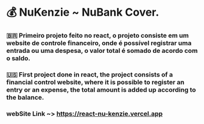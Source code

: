 # 💰 NuKenzie ~ NuBank Cover.

### 🇧🇷 Primeiro projeto feito no react, o projeto consiste em um website de controle financeiro, onde é possível registrar uma entrada ou uma despesa, o valor total é somado de acordo com o saldo.

### 🇺🇸 First project done in react, the project consists of a financial control website, where it is possible to register an entry or an expense, the total amount is added up according to the balance.

### webSite Link ~> https://react-nu-kenzie.vercel.app
